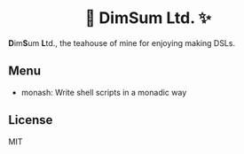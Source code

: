 <div align="center">
    <h1>&#x1f370; DimSum Ltd. &#x2728;</h1>
</div>

**D**im**S**um **L**td., the teahouse of mine for enjoying making DSLs.

## Menu

* monash: Write shell scripts in a monadic way

## License

MIT
